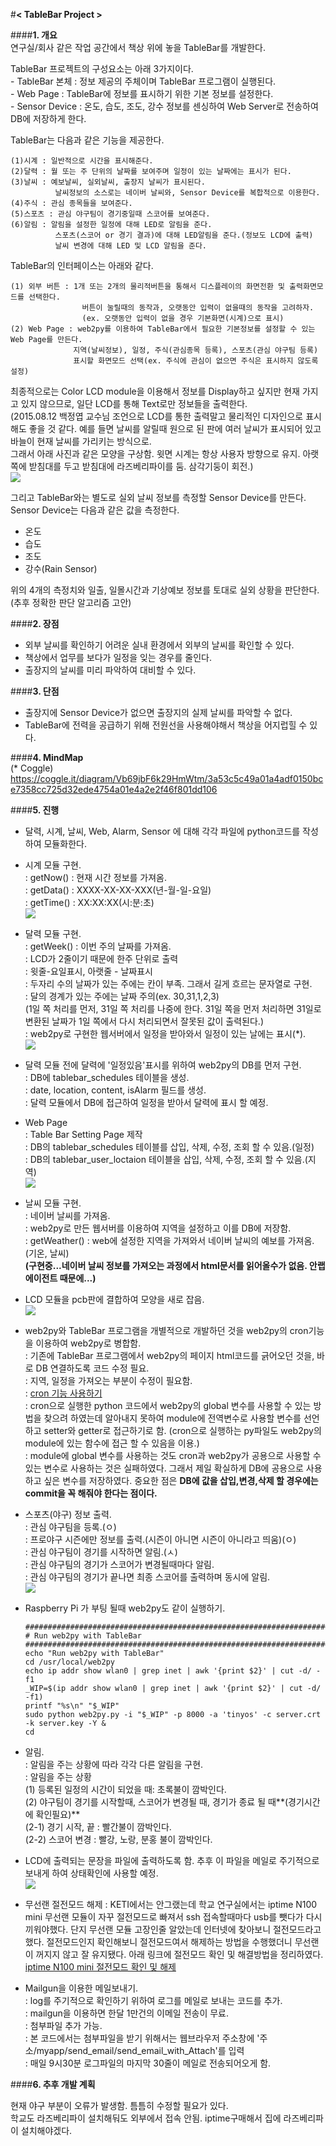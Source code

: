 #**< TableBar Project >**  

####**1. 개요**  
연구실/회사 같은 작업 공간에서 책상 위에 놓을 TableBar를 개발한다.  

TableBar 프로젝트의 구성요소는 아래 3가지이다.  
    - TableBar 본체 : 정보 제공의 주체이며 TableBar 프로그램이 실행된다.  
    - Web Page : TableBar에 정보를 표시하기 위한 기본 정보를 설정한다.  
    - Sensor Device : 온도, 습도, 조도, 강수 정보를 센싱하여 Web Server로 전송하여 DB에 저장하게 한다.  

TableBar는 다음과 같은 기능을 제공한다.  

    (1)시계 : 일반적으로 시간을 표시해준다.
    (2)달력 : 월 또는 주 단위의 날짜를 보여주며 일정이 있는 날짜에는 표시가 된다.
    (3)날씨 : 예보날씨, 실외날씨, 출장지 날씨가 표시된다.
              날씨정보의 소스로는 네이버 날씨와, Sensor Device를 복합적으로 이용한다.
    (4)주식 : 관심 종목들을 보여준다.
    (5)스포츠 : 관심 야구팀이 경기중일때 스코어를 보여준다.
    (6)알림 : 알림을 설정한 일정에 대해 LED로 알림을 준다.
              스포츠(스코어 or 경기 결과)에 대해 LED알림을 준다.(정보도 LCD에 출력)
              날씨 변경에 대해 LED 및 LCD 알림을 준다.
    
TableBar의 인터페이스는 아래와 같다.

    (1) 외부 버튼 : 1개 또는 2개의 물리적버튼을 통해서 디스플레이의 화면전환 및 출력화면모드를 선택한다.
                    버튼이 눌릴때의 동작과, 오랫동안 입력이 없을때의 동작을 고려하자.
                    (ex. 오랫동안 입력이 없을 경우 기본화면(시계)으로 표시)
    (2) Web Page : web2py를 이용하여 TableBar에서 필요한 기본정보를 설정할 수 있는 Web Page를 만든다.
                  지역(날씨정보), 일정, 주식(관심종목 등록), 스포츠(관심 야구팀 등록)
                  표시할 화면모드 선택(ex. 주식에 관심이 없으면 주식은 표시하지 않도록 설정)

최종적으로는 Color LCD module을 이용해서 정보를 Display하고 싶지만 현재 가지고 있지 않으므로, 일단 LCD를 통해 Text로만 정보들을 출력한다.  
(2015.08.12 백정엽 교수님 조언으로 LCD를 통한 출력말고 물리적인 디자인으로 표시해도 좋을 것 같다. 예를 들면 날씨를 알릴때 원으로 된 판에 여러 날씨가 표시되어 있고 바늘이 현재 날씨를 가리키는 방식으로.  
그래서 아래 사진과 같은 모양을 구상함. 윗면 시계는 항상 사용자 방향으로 유지. 아랫쪽에 받침대를 두고 받침대에 라즈베리파이를 둠. 삼각기둥이 회전.)  
![](https://github.com/ChanMinPark/DailyStudy/blob/master/RefImage/TableBar_future_2.jpg)

그리고 TableBar와는 별도로 실외 날씨 정보를 측정할 Sensor Device를 만든다. Sensor Device는 다음과 같은 값을 측정한다.  

   - 온도
   - 습도
   - 조도
   - 강수(Rain Sensor)

위의 4개의 측정치와 일출, 일몰시간과 기상예보 정보를 토대로 실외 상황을 판단한다.(추후 정확한 판단 알고리즘 고안)

####**2. 장점**  
- 외부 날씨를 확인하기 어려운 실내 환경에서 외부의 날씨를 확인할 수 있다.  
- 책상에서 업무를 보다가 일정을 잊는 경우를 줄인다.  
- 출장지의 날씨를 미리 파악하여 대비할 수 있다.  

####**3. 단점**  
- 출장지에 Sensor Device가 없으면 출장지의 실제 날씨를 파악할 수 없다.
- TableBar에 전력을 공급하기 위해 전원선을 사용해야해서 책상을 어지럽힐 수 있다.

####**4. MindMap**  
(* Coggle)  
https://coggle.it/diagram/Vb69jbF6k29HmWtm/3a53c5c49a01a4adf0150bce7358cc725d32ede4754a01e4a2e2f46f801dd106  

####**5. 진행**
- 달력, 시계, 날씨, Web, Alarm, Sensor 에 대해 각각 파일에 python코드를 작성하여 모듈화한다.  
- 시계 모듈 구현.  
    : getNow() : 현재 시간 정보를 가져옴.  
    : getData() : XXXX-XX-XX-XXX(년-월-일-요일)  
    : getTime() : XX:XX:XX(시:분:초)  
![](https://github.com/ChanMinPark/DailyStudy/blob/master/RefImage/TableBar_2.jpg)
- 달력 모듈 구현.  
    : getWeek() : 이번 주의 날짜를 가져옴.  
    : LCD가 2줄이기 때문에 한주 단위로 출력  
    : 윗줄-요일표시, 아랫줄 - 날짜표시  
    : 두자리 수의 날짜가 있는 주에는 칸이 부족. 그래서 길게 흐르는 문자열로 구현.  
    : 달의 경계가 있는 주에는 날짜 주의(ex. 30,31,1,2,3)  
      (1일 쪽 처리를 먼저, 31일 쪽 처리를 나중에 한다. 31일 쪽을 먼저 처리하면 31일로 변환된 날짜가 1일 쪽에서 다시 처리되면서 잘못된 값이 출력된다.)  
    : web2py로 구현한 웹서버에서 일정을 받아와서 일정이 있는 날에는 표시(*).  
![](https://github.com/ChanMinPark/DailyStudy/blob/master/RefImage/TableBar_1.jpg)
- 달력 모듈 전에 달력에 '일정있음'표시를 위하여 web2py의 DB를 먼저 구현.  
    : DB에 tablebar_schedules 테이블을 생성.  
    : date, location, content, isAlarm 필드를 생성.  
    : 달력 모듈에서 DB에 접근하여 일정을 받아서 달력에 표시 할 예정.  
- Web Page  
    : Table Bar Setting Page 제작  
    : DB의 tablebar_schedules 테이블를 삽입, 삭제, 수정, 조회 할 수 있음.(일정)  
    : DB의 tablebar_user_loctaion 테이블을 삽입, 삭제, 수정, 조회 할 수 있음.(지역)  
![](https://github.com/ChanMinPark/DailyStudy/blob/master/RefImage/TableBar_3.jpg)  
  
- 날씨 모듈 구현.  
    : 네이버 날씨를 가져옴.  
    : web2py로 만든 웹서버를 이용하여 지역을 설정하고 이를 DB에 저장함.  
    : getWeather() : web에 설정한 지역을 가져와서 네이버 날씨의 예보를 가져옴.(기온, 날씨)  
    **(구현중...네이버 날씨 정보를 가져오는 과정에서 html문서를 읽어올수가 없음. 안랩에이전트 때문에...)**  
  
- LCD 모듈을 pcb판에 결합하여 모양을 새로 잡음.  
![](https://github.com/ChanMinPark/DailyStudy/blob/master/RefImage/new_shape.jpg)
- web2py와 TableBar 프로그램을 개별적으로 개발하던 것을 web2py의 cron기능을 이용하여 web2py로 병합함.  
    : 기존에 TableBar 프로그램에서 web2py의 페이지 html코드를 긁어오던 것을, 바로 DB 연결하도록 코드 수정 필요.  
    : 지역, 일정을 가져오는 부분이 수정이 필요함.  
    : [cron 기능 사용하기](http://walkinpcm.blogspot.kr/2015/08/web2py-cron.html)  
    : cron으로 실행한 python 코드에서 web2py의 global 변수를 사용할 수 있는 방법을 찾으려 하였는데 알아내지 못하여 module에 전역변수로 사용할 변수를 선언하고 setter와 getter로 접근하기로 함. (cron으로 실행하는 py파일도 web2py의 module에 있는 함수에 접근 할 수 있음을 이용.)  
    : module에 global 변수를 사용하는 것도 cron과 web2py가 공용으로 사용할 수 있는 변수로 사용하는 것은 실패하였다. 그래서 제일 확실하게 DB에 공용으로 사용 하고 싶은 변수를 저장하였다. 중요한 점은 **DB에 값을 삽입,변경,삭제 할 경우에는 commit을 꼭 해줘야 한다는 점이다.**  

- 스포츠(야구) 정보 출력.  
    : 관심 야구팀을 등록.(ㅇ)  
    : 프로야구 시즌에만 정보를 출력.(시즌이 아니면 시즌이 아니라고 띄움)(ㅇ)  
    : 관심 야구팀이 경기를 시작하면 알림.(ㅅ)  
    : 관심 야구팀의 경기가 스코어가 변경될때마다 알림.  
    : 관심 야구팀의 경기가 끝나면 최종 스코어를 출력하며 동시에 알림.  
![](https://github.com/ChanMinPark/DailyStudy/blob/master/RefImage/TableBar_4.jpg)

- Raspberry Pi 가 부팅 될때 web2py도 같이 실행하기.  


      #####################################################################  
      # Run web2py with TableBar  
      #####################################################################  
      echo "Run web2py with TableBar"  
      cd /usr/local/web2py  
      echo ip addr show wlan0 | grep inet | awk '{print $2}' | cut -d/ -f1  
      _WIP=$(ip addr show wlan0 | grep inet | awk '{print $2}' | cut -d/ -f1)  
      printf "%s\n" "$_WIP"  
      sudo python web2py.py -i "$_WIP" -p 8000 -a 'tinyos' -c server.crt -k server.key -Y &  
      cd  

- 알림.  
    : 알림을 주는 상황에 따라 각각 다른 알림을 구현.  
    : 알림을 주는 상황  
      (1) 등록된 일정의 시간이 되었을 때: 초록불이 깜박인다.  
      (2) 야구팀이 경기를 시작할때, 스코어가 변경될 때, 경기가 종료 될 때**(경기시간에 확인필요)**  
          (2-1) 경기 시작, 끝 : 빨간불이 깜박인다.  
          (2-2) 스코어 변경 : 빨강, 노랑, 분홍 불이 깜박인다.  

- LCD에 출력되는 문장을 파일에 출력하도록 함. 추후 이 파일을 메일로 주기적으로 보내게 하여 상태확인에 사용할 예정.  
![](https://github.com/ChanMinPark/DailyStudy/blob/master/RefImage/TableBar_5.jpg)

- 무선랜 절전모드 해제
    : KETI에서는 안그랬는데 학교 연구실에서는 iptime N100 mini 무선랜 모듈이 자꾸 절전모드로 빠져서 ssh 접속할때마다 usb를 뺏다가 다시 끼워야했다. 단지 무선랜 모듈 고장인줄 알았는데 인터넷에 찾아보니 절전모드라고 했다. 절전모드인지 확인해보니 절전모드여서 해제하는 방법을 수행했더니 무선랜이 꺼지지 않고 잘 유지됐다. 아래 링크에 절전모드 확인 및 해결방법을 정리하였다.  
[iptime N100 mini 절전모드 확인 및 해제](http://walkinpcm.blogspot.kr/2015/09/3-raspberrypi.html)  

- Mailgun을 이용한 메일보내기.  
    : log를 주기적으로 확인하기 위하여 로그를 메일로 보내는 코드를 추가.  
    : mailgun을 이용하면 한달 1만건의 이메일 전송이 무료.  
    : 첨부파일 추가 가능.  
    : 본 코드에서는 첨부파일을 받기 위해서는 웹브라우저 주소창에 '주소/myapp/send_email/send_email_with_Attach'를 입력  
    : 매일 9시30분 로그파일의 마지막 30줄이 메일로 전송되어오게 함.  

####**6. 추후 개발 계획**  
  
현재 야구 부분이 오류가 발생함. 틈틈히 수정할 필요가 있다.  
학교도 라즈베리파이 설치해둬도 외부에서 접속 안됨. iptime구매해서 집에 라즈베리파이 설치해야겠다.  
